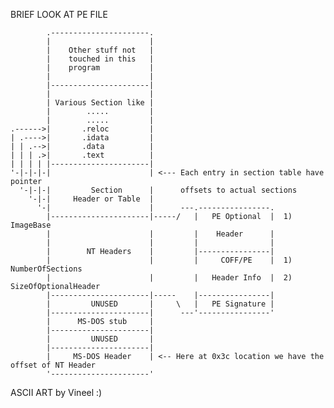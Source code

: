 
BRIEF LOOK AT PE FILE

            .----------------------.
            |                      |
            |    Other stuff not   |
            |    touched in this   |
            |    program           |
            |                      |
            |----------------------|
            |                      |
            | Various Section like |
            |        .....         |
            |        .....         |
    .------>|       .reloc         |
    | .---->|       .idata         |
    | | .-->|       .data          |
    | | | .>|       .text          |
    | | | | |----------------------|
    '-|-|-|-|                      | <--- Each entry in section table have pointer
      '-|-|-|         Section      |      offsets to actual sections
        '-|-|     Header or Table  |
          '-|                      |      ---.----------------.
            |----------------------|-----/   |   PE Optional  |  1) ImageBase
            |                      |         |    Header      |
            |                      |         |                |
            |        NT Headers    |         |----------------|
            |                      |         |     COFF/PE    |  1) NumberOfSections
            |                      |         |   Header Info  |  2) SizeOfOptionalHeader
            |----------------------|-----    |----------------|
            |         UNUSED       |     \   |   PE Signature |
            |----------------------|      ---'----------------'
            |      MS-DOS stub     |
            |----------------------|
            |         UNUSED       |
            |----------------------|
            |     MS-DOS Header    | <-- Here at 0x3c location we have the offset of NT Header
            '----------------------'


ASCII ART by
Vineel :)
